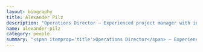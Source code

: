 ```yaml
---
layout: biography
title: Alexander Pilz
description: "Operations Director — Experienced project manager with in depth background as software developer and system architect. Specialising in managing distributed international teams."
name: alexander-pilz
category: people
summary: "<span itemprop='title'>Operations Director</span> — Experienced project manager with in depth background as software developer and system architect. Specialising in managing distributed international teams."
---
```


